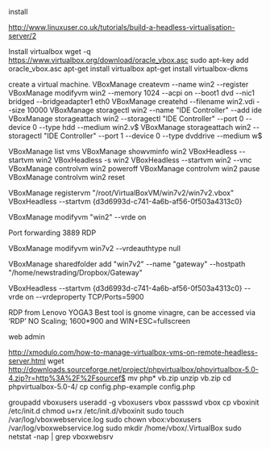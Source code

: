 install

http://www.linuxuser.co.uk/tutorials/build-a-headless-virtualisation-server/2

Install virtualbox
wget -q https://www.virtualbox.org/download/oracle_vbox.asc
sudo apt-key add oracle_vbox.asc
apt-get install virtualbox
apt-get install virtualbox-dkms

create a virtual machine.
VBoxManage createvm --name win2 --register
VBoxManage modifyvm win2 --memory 1024 --acpi on --boot1 dvd --nic1 bridged --bridgeadapter1 eth0
VBoxManage createhd --filename win2.vdi --size 10000
VBoxManage storagectl win2 --name "IDE Controller" --add ide
VBoxManage storageattach win2 --storagectl "IDE Controller" --port 0 --device 0 --type hdd --medium win2.v$
VBoxManage storageattach win2 --storagectl "IDE Controller" --port 1 --device 0 --type dvddrive --medium w$


VBoxManage list vms
VBoxManage showvminfo win2
VBoxHeadless --startvm win2
VBoxHeadless -s win2
VBoxHeadless --startvm win2 --vnc
VBoxManage controlvm win2 poweroff
VBoxManage controlvm win2 pause
VBoxManage controlvm win2 reset


VBoxManage registervm "/root/VirtualBoxVM/win7v2/win7v2.vbox"
VBoxHeadless --startvm {d3d6993d-c741-4a6b-af56-0f503a4313c0}

VBoxManage modifyvm "win2" --vrde on

Port forwarding 3889 RDP

VBoxManage modifyvm win7v2 --vrdeauthtype null

VBoxManage sharedfolder add "win7v2" --name "gateway" --hostpath "/home/newstrading/Dropbox/Gateway"


VBoxHeadless --startvm {d3d6993d-c741-4a6b-af56-0f503a4313c0} --vrde on --vrdeproperty TCP/Ports=5900


RDP from Lenovo YOGA3
Best tool is gnome vinagre, can be accessed via ‘RDP’
NO Scaling; 1600*900 and WIN+ESC=fullscreen



web admin

http://xmodulo.com/how-to-manage-virtualbox-vms-on-remote-headless-server.html
wget http://downloads.sourceforge.net/project/phpvirtualbox/phpvirtualbox-5.0-4.zip?r=http%3A%2F%2Fsourcef$
mv php* vb.zip
 unzip vb.zip
cd phpvirtualbox-5.0-4/
cp config.php-example  config.php

groupadd vboxusers
useradd -g vboxusers vbox
passswd vbox
cp vboxinit /etc/init.d
chmod u+rx /etc/init.d/vboxinit
sudo touch /var/log/vboxwebservice.log
 sudo chown vbox:vboxusers /var/log/vboxwebservice.log
 sudo mkdir /home/vbox/.VirtualBox
sudo netstat -nap | grep vboxwebsrv

